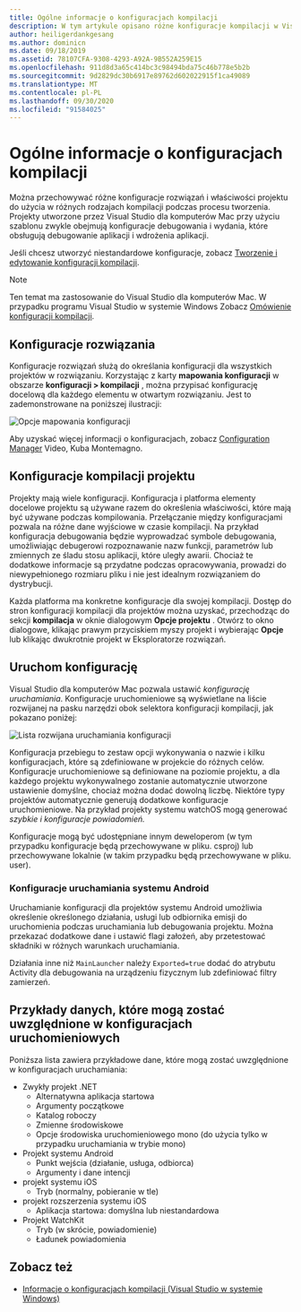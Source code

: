 ```yaml
---
title: Ogólne informacje o konfiguracjach kompilacji
description: W tym artykule opisano różne konfiguracje kompilacji w Visual Studio dla komputerów Mac
author: heiligerdankgesang
ms.author: dominicn
ms.date: 09/18/2019
ms.assetid: 78107CFA-9308-4293-A92A-9B552A259E15
ms.openlocfilehash: 911d8d3a65c414bc3c98494bda75c46b778e5b2b
ms.sourcegitcommit: 9d2829dc30b6917e89762d602022915f1ca49089
ms.translationtype: MT
ms.contentlocale: pl-PL
ms.lasthandoff: 09/30/2020
ms.locfileid: "91584025"
---
```

# <a name="understanding-build-configurations"></a>Ogólne informacje o konfiguracjach kompilacji

Można przechowywać różne konfiguracje rozwiązań i właściwości projektu do użycia w różnych rodzajach kompilacji podczas procesu tworzenia. Projekty utworzone przez Visual Studio dla komputerów Mac przy użyciu szablonu zwykle obejmują konfiguracje debugowania i wydania, które obsługują debugowanie aplikacji i wdrożenia aplikacji. 

Jeśli chcesz utworzyć niestandardowe konfiguracje, zobacz [Tworzenie i edytowanie konfiguracji kompilacji](./create-and-edit-configurations.md).

>[!NOTE]
>Ten temat ma zastosowanie do Visual Studio dla komputerów Mac. W przypadku programu Visual Studio w systemie Windows Zobacz [Omówienie konfiguracji kompilacji](/visualstudio/ide/understanding-build-configurations).

## <a name="solution-configurations"></a>Konfiguracje rozwiązania

Konfiguracje rozwiązań służą do określania konfiguracji dla wszystkich projektów w rozwiązaniu. Korzystając z karty **mapowania konfiguracji** w obszarze **konfiguracji > kompilacji** , można przypisać konfigurację docelową dla każdego elementu w otwartym rozwiązaniu. Jest to zademonstrowane na poniższej ilustracji:

![Opcje mapowania konfiguracji](media/projects-and-solutions-image3.png)

Aby uzyskać więcej informacji o konfiguracjach, zobacz [Configuration Manager](https://www.youtube.com/watch?v=tjSdkqYh5Vg) Video, Kuba Montemagno.

## <a name="project-build-configurations"></a>Konfiguracje kompilacji projektu

Projekty mają wiele konfiguracji. Konfiguracja i platforma elementy docelowe projektu są używane razem do określenia właściwości, które mają być używane podczas kompilowania. Przełączanie między konfiguracjami pozwala na różne dane wyjściowe w czasie kompilacji. Na przykład konfiguracja debugowania będzie wyprowadzać symbole debugowania, umożliwiając debugerowi rozpoznawanie nazw funkcji, parametrów lub zmiennych ze śladu stosu aplikacji, które uległy awarii. Chociaż te dodatkowe informacje są przydatne podczas opracowywania, prowadzi do niewypełnionego rozmiaru pliku i nie jest idealnym rozwiązaniem do dystrybucji.

Każda platforma ma konkretne konfiguracje dla swojej kompilacji. Dostęp do stron konfiguracji kompilacji dla projektów można uzyskać, przechodząc do sekcji **kompilacja** w oknie dialogowym **Opcje projektu** . Otwórz to okno dialogowe, klikając prawym przyciskiem myszy projekt i wybierając **Opcje** lub klikając dwukrotnie projekt w Eksploratorze rozwiązań.

## <a name="run-configuration"></a>Uruchom konfigurację

Visual Studio dla komputerów Mac pozwala ustawić _konfigurację uruchamiania_. Konfiguracje uruchomieniowe są wyświetlane na liście rozwijanej na pasku narzędzi obok selektora konfiguracji kompilacji, jak pokazano poniżej:

![Lista rozwijana uruchamiania konfiguracji](media/projects-and-solutions-image8.png)

Konfiguracja przebiegu to zestaw opcji wykonywania o nazwie i kilku konfiguracjach, które są zdefiniowane w projekcie do różnych celów. Konfiguracje uruchomieniowe są definiowane na poziomie projektu, a dla każdego projektu wykonywalnego zostanie automatycznie utworzone ustawienie domyślne, chociaż można dodać dowolną liczbę. Niektóre typy projektów automatycznie generują dodatkowe konfiguracje uruchomieniowe. Na przykład projekty systemu watchOS mogą generować  _szybkie i konfiguracje powiadomień._

Konfiguracje mogą być udostępniane innym deweloperom (w tym przypadku konfiguracje będą przechowywane w pliku. csproj) lub przechowywane lokalnie (w takim przypadku będą przechowywane w pliku. user).

### <a name="android-run-configurations"></a>Konfiguracje uruchamiania systemu Android

Uruchamianie konfiguracji dla projektów systemu Android umożliwia określenie określonego działania, usługi lub odbiornika emisji do uruchomienia podczas uruchamiania lub debugowania projektu. Można przekazać dodatkowe dane i ustawić flagi założeń, aby przetestować składniki w różnych warunkach uruchamiania.

Działania inne niż `MainLauncher` należy `Exported=true` dodać do atrybutu Activity dla debugowania na urządzeniu fizycznym lub zdefiniować filtry zamierzeń.

## <a name="examples-of-data-that-might-be-included-in-run-configurations"></a>Przykłady danych, które mogą zostać uwzględnione w konfiguracjach uruchomieniowych

Poniższa lista zawiera przykładowe dane, które mogą zostać uwzględnione w konfiguracjach uruchamiania:

* Zwykły projekt .NET
  * Alternatywna aplikacja startowa
  * Argumenty początkowe
  * Katalog roboczy
  * Zmienne środowiskowe
  * Opcje środowiska uruchomieniowego mono (do użycia tylko w przypadku uruchamiania w trybie mono)
* Projekt systemu Android
  * Punkt wejścia (działanie, usługa, odbiorca)
  * Argumenty i dane intencji
* projekt systemu iOS
  * Tryb (normalny, pobieranie w tle)
* projekt rozszerzenia systemu iOS
  * Aplikacja startowa: domyślna lub niestandardowa
* Projekt WatchKit
  * Tryb (w skrócie, powiadomienie)
  * Ładunek powiadomienia

## <a name="see-also"></a>Zobacz też

- [Informacje o konfiguracjach kompilacji (Visual Studio w systemie Windows)](/visualstudio/ide/understanding-build-configurations)
